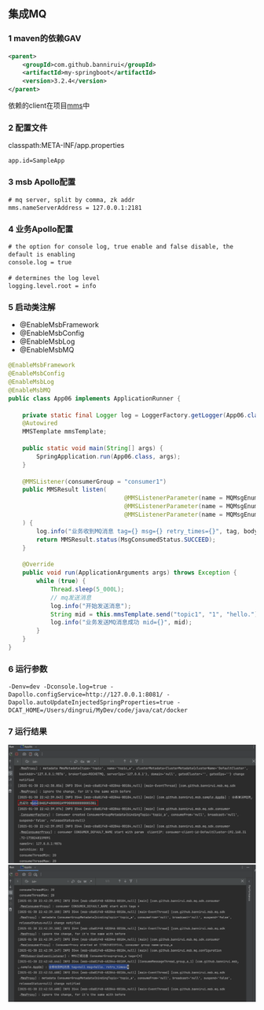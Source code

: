 集成MQ
---

### 1 maven的依赖GAV

```xml
<parent>
    <groupId>com.github.bannirui</groupId>
    <artifactId>my-springboot</artifactId>
    <version>3.2.4</version>
</parent>
```

依赖的client在项目[mms](https://github.com/Bannirui/my-message-service.git)中

### 2 配置文件

classpath:META-INF/app.properties

```properties
app.id=SampleApp
```

### 3 msb Apollo配置

```properties
# mq server, split by comma, zk addr
mms.nameServerAddress = 127.0.0.1:2181
```

### 4 业务Apollo配置

```properties
# the option for console log, true enable and false disable, the default is enabling
console.log = true

# determines the log level
logging.level.root = info
```

### 5 启动类注解

- @EnableMsbFramework
- @EnableMsbConfig
- @EnableMsbLog
- @EnableMsbMQ

```java
@EnableMsbFramework
@EnableMsbConfig
@EnableMsbLog
@EnableMsbMQ
public class App06 implements ApplicationRunner {

    private static final Logger log = LoggerFactory.getLogger(App06.class);
    @Autowired
    MMSTemplate mmsTemplate;

    public static void main(String[] args) {
        SpringApplication.run(App06.class, args);
    }

    @MMSListener(consumerGroup = "consumer1")
    public MMSResult listen(
                                 @MMSListenerParameter(name = MQMsgEnum.TAG) String tag,
                                 @MMSListenerParameter(name = MQMsgEnum.BODY) String body,
                                 @MMSListenerParameter(name = MQMsgEnum.RECONSUME_TIMES) String reconsumeTimes
    ) {
        log.info("业务收到MQ消息 tag={} msg={} retry_times={}", tag, body, reconsumeTimes);
        return MMSResult.status(MsgConsumedStatus.SUCCEED);
    }

    @Override
    public void run(ApplicationArguments args) throws Exception {
        while (true) {
            Thread.sleep(5_000L);
            // mq发送消息
            log.info("开始发送消息");
            String mid = this.mmsTemplate.send("topic1", "1", "hello.");
            log.info("业务发送MQ消息成功 mid={}", mid);
        }
    }
}
```

### 6 运行参数
```shell
-Denv=dev -Dconsole.log=true -Dapollo.configService=http://127.0.0.1:8081/ -Dapollo.autoUpdateInjectedSpringProperties=true -DCAT_HOME=/Users/dingrui/MyDev/code/java/cat/docker
```

### 7 运行结果

![](../img/1738248371.png)
![](../img/1738248465.png)
